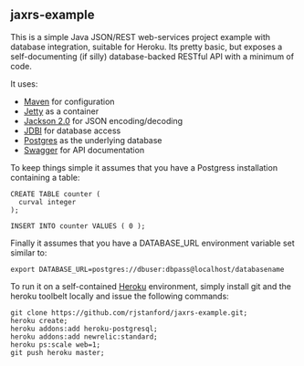## jaxrs-example

This is a simple Java JSON/REST web-services project example with database integration, suitable for Heroku.  Its pretty basic, but exposes a self-documenting (if silly) database-backed RESTful API with a minimum of code. 

It uses:

* [Maven](http://maven.apache.org/) for configuration
* [Jetty](http://www.eclipse.org/jetty/) as a container
* [Jackson 2.0](http://jackson.codehaus.org/) for JSON encoding/decoding
* [JDBI](http://jdbi.org) for database access
* [Postgres](http://www.postgresql.org) as the underlying database
* [Swagger](https://developers.helloreverb.com/swagger/) for API documentation

To keep things simple it assumes that you have a Postgress installation containing a table:

```
CREATE TABLE counter (
  curval integer
); 

INSERT INTO counter VALUES ( 0 );
```

Finally it assumes that you have a DATABASE_URL environment variable set similar to:
```
export DATABASE_URL=postgres://dbuser:dbpass@localhost/databasename
```

To run it on a self-contained [Heroku](https://get.heroku.com) environment, simply install git and the heroku toolbelt locally and issue the following commands:
```
git clone https://github.com/rjstanford/jaxrs-example.git;
heroku create;
heroku addons:add heroku-postgresql;
heroku addons:add newrelic:standard;
heroku ps:scale web=1;
git push heroku master;
```
